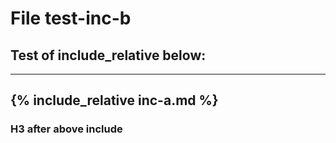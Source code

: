 # File test-inc-b
## Test of include_relative below:
---
{% include_relative inc-a.md %}
---
### H3 after above include
